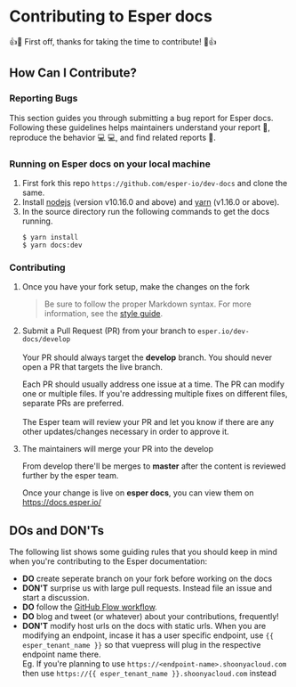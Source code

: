 # Contributing to Esper docs

:+1::tada: First off, thanks for taking the time to contribute! :tada::+1:

## How Can I Contribute?

### Reporting Bugs

This section guides you through submitting a bug report for Esper docs. Following these guidelines helps maintainers understand your report :pencil:, reproduce the behavior :computer: :computer:, and find related reports :mag_right:.

### Running on Esper docs on your local machine

1. First fork this repo `https://github.com/esper-io/dev-docs` and clone the same.
2. Install [nodejs](https://nodejs.org/) (version v10.16.0 and above) and [yarn](https://yarnpkg.com/en/) (v1.16.0 or above).
3. In the source directory run the following commands to get the docs running.
    ```
    $ yarn install
    $ yarn docs:dev
    ```
### Contributing

1. Once you have your fork setup, make the changes on the fork 
    >Be sure to follow the proper Markdown syntax. For more information, see the [style guide](https://vuepress.vuejs.org/guide/markdown.html).
2. Submit a Pull Request (PR) from your branch to `esper.io/dev-docs/develop` \
\
    Your PR should always target the **develop** branch. You should never open a PR that targets the live branch.

    Each PR should usually address one issue at a time. The PR can modify one or multiple files. If you're addressing multiple fixes on different files, separate PRs are preferred.
    \
    \
    The Esper team will review your PR and let you know if there are any other updates/changes necessary in order to approve it.

3. The maintainers will merge your PR into the develop

    From develop there'll be merges to **master** after the content is reviewed further by the esper team.

    Once your change is live on **esper docs**, you can view them on https://docs.esper.io/


## DOs and DON'Ts

The following list shows some guiding rules that you should keep in mind when you're contributing to the Esper documentation:

 -  **DO** create seperate branch on your fork before working on the docs
 - **DON'T** surprise us with large pull requests. Instead file an issue and start a discussion.
- **DO** follow the [GitHub Flow workflow](https://guides.github.com/introduction/flow/).
- **DO** blog and tweet (or whatever) about your contributions, frequently!
- **DON'T** modify host urls on the docs with static urls. When you are modifying an endpoint, incase it has a user specific endpoint, use `{{ esper_tenant_name }}` so that vuepress will plug in the respective endpoint name there.\
Eg. If you're planning to use `https://<endpoint-name>.shoonyacloud.com` then use `https://{{ esper_tenant_name }}.shoonyacloud.com` instead
